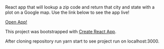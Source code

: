 React app that will lookup a zip code and return that city and state with a plot on a Google map. Use the link below to see the app live!

<a href="https://briantatum.github.io/reactZipCodeLookup/">Open App!</a>


This project was bootstrapped with [Create React App](https://github.com/facebookincubator/create-react-app).

After cloning repository run yarn start to see project run on localhost:3000.
